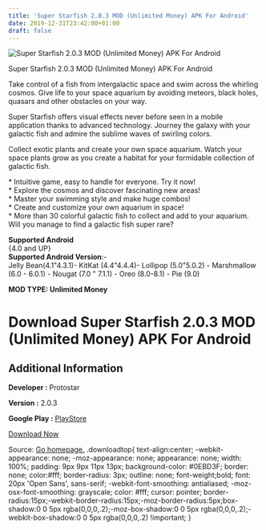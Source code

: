 ```yaml
---
title: 'Super Starfish 2.0.3 MOD (Unlimited Money) APK For Android'
date: 2019-12-31T23:42:00+01:00
draft: false
---
```


![Super Starfish 2.0.3 MOD (Unlimited Money) APK For Android](https://i0.wp.com/apkhome.net/wp-content/uploads/2019/11/Super-Starfish-1.png "Super Starfish 2.0.3 MOD (Unlimited Money) APK For Android")

  

Super Starfish 2.0.3 MOD (Unlimited Money) APK For Android

Take control of a fish from intergalactic space and swim across the whirling cosmos. Give life to your space aquarium by avoiding meteors, black holes, quasars and other obstacles on your way.

Super Starfish offers visual effects never before seen in a mobile application thanks to advanced technology. Journey the galaxy with your galactic fish and admire the sublime waves of swirling colors.

Collect exotic plants and create your own space aquarium. Watch your space plants grow as you create a habitat for your formidable collection of galactic fish.

\* Intuitive game, easy to handle for everyone. Try it now!  
\* Explore the cosmos and discover fascinating new areas!  
\* Master your swimming style and make huge combos!  
\* Create and customize your own aquarium in space!  
\* More than 30 colorful galactic fish to collect and add to your aquarium. Will you manage to find a galactic fish super rare?

**Supported Android**  
{4.0 and UP}  
**Supported Android Version**:-  
Jelly Bean(4.1"4.3.1)- KitKat (4.4"4.4.4)- Lollipop (5.0"5.0.2) - Marshmallow (6.0 - 6.0.1) - Nougat (7.0 " 7.1.1) - Oreo (8.0-8.1) - Pie (9.0)

**MOD TYPE: Unlimited Money**

Download Super Starfish 2.0.3 MOD (Unlimited Money) APK For Android
===================================================================

Additional Information
----------------------

**Developer :** Protostar

**Version :** 2.0.3

**Google Play :** [PlayStore](https://play.google.com/store/apps/details?id=com.protostar.starfish)

  

[Download Now](https://store4app.co/post/super-starfish-2-0-3-mod-unlimited-money-apk-for-android_1573753719)

  
Source: [Go homepage.](https://store4app.co/post/super-starfish-2-0-3-mod-unlimited-money-apk-for-android_1573753719) .downloadtop{ text-align:center; -webkit-appearance: none; -moz-appearance: none; appearance: none; width: 100%; padding: 9px 9px 11px 13px; background-color: #0EBD3F; border: none; color:#fff; border-radius: 3px; outline: none; font-weight;bold; font: 20px 'Open Sans', sans-serif; -webkit-font-smoothing: antialiased; -moz-osx-font-smoothing: grayscale; color: #fff; cursor: pointer; border-radius:15px;-webkit-border-radius:15px;-moz-border-radius:5px;box-shadow:0 0 5px rgba(0,0,0,.2);-moz-box-shadow:0 0 5px rgba(0,0,0,.2);-webkit-box-shadow:0 0 5px rgba(0,0,0,.2) !important; }